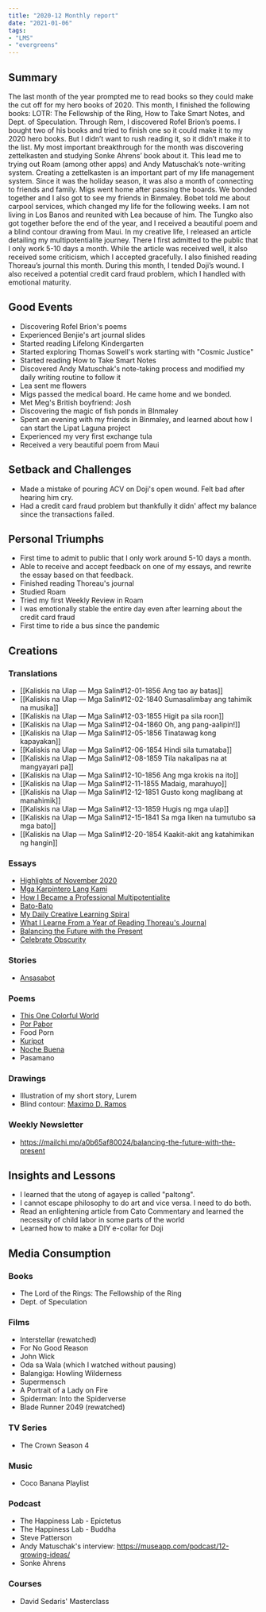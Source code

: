 ```yaml
---
title: "2020-12 Monthly report"
date: "2021-01-06"
tags:
- "LMS"
- "evergreens"
---
```


## Summary

The last month of the year prompted me to read books so they could make the cut off for my hero books of 2020. This month, I finished the following books: LOTR: The Fellowship of the Ring, How to Take Smart Notes, and Dept. of Speculation. Through Rem, I discovered Rofel Brion’s poems. I bought two of his books and tried to finish one so it could make it to my 2020 hero books. But I didn’t want to rush reading it, so it didn’t make it to the list. My most important breakthrough for the month was discovering zettelkasten and studying Sonke Ahrens’ book about it. This lead me to trying out Roam (among other apps) and Andy Matuschak’s note-writing system. Creating a zettelkasten is an important part of my life management system. Since it was the holiday season, it was also a month of connecting to friends and family. Migs went home after passing the boards. We bonded together and I also got to see my friends in Binmaley. Bobet told me about carpool services, which changed my life for the following weeks. I am not living in Los Banos and reunited with Lea because of him. The Tungko also got together before the end of the year, and I received a beautiful poem and a blind contour drawing from Maui. In my creative life, I released an article detailing my multipotentialite journey. There I first admitted to the public that I only work 5-10 days a month. While the article was received well, it also received some criticism, which I accepted gracefully. I also finished reading Thoreau’s journal this month. During this month, I tended Doji’s wound. I also received a potential credit card fraud problem, which I handled with emotional maturity.

## Good Events

- Discovering Rofel Brion's poems
- Experienced Benjie's art journal slides
- Started reading Lifelong Kindergarten
- Started exploring Thomas Sowell's work starting with "Cosmic Justice"
- Started reading How to Take Smart Notes
- Discovered Andy Matuschak's note-taking process and modified my daily writing routine to follow it
- Lea sent me flowers
- Migs passed the medical board. He came home and we bonded.
- Met Meg's British boyfriend: Josh
- Discovering the magic of fish ponds in BInmaley
- Spent an evening with my friends in Binmaley, and learned about how I can start the Lipat Laguna project
- Experienced my very first exchange tula
- Received a very beautiful poem from Maui

## Setback and Challenges

- Made a mistake of pouring ACV on Doji's open wound. Felt bad after hearing him cry.
- Had a credit card fraud problem but thankfully it didn' affect my balance since the transactions failed.

## Personal Triumphs

- First time to admit to public that I only work around 5-10 days a month.
- Able to receive and accept feedback on one of my essays, and rewrite the essay based on that feedback.
- Finished reading Thoreau's journal
- Studied Roam
- Tried my first Weekly Review in Roam
- I was emotionally stable the entire day even after learning about the credit card fraud
- First time to ride a bus since the pandemic

## Creations

### Translations

- [[Kaliskis na Ulap — Mga Salin#12-01-1856 Ang tao ay batas]]
- [[Kaliskis na Ulap — Mga Salin#12-02-1840 Sumasalimbay ang tahimik na musika]]
- [[Kaliskis na Ulap — Mga Salin#12-03-1855 Higit pa sila roon]]
- [[Kaliskis na Ulap — Mga Salin#12-04-1860 Oh, ang pang-aalipin!]]
- [[Kaliskis na Ulap — Mga Salin#12-05-1856 Tinatawag kong kapayakan]]
- [[Kaliskis na Ulap — Mga Salin#12-06-1854 Hindi sila tumataba]]
- [[Kaliskis na Ulap — Mga Salin#12-08-1859 Tila nakalipas na at mangyayari pa]]
- [[Kaliskis na Ulap — Mga Salin#12-10-1856 Ang mga krokis na ito]]
- [[Kaliskis na Ulap — Mga Salin#12-11-1855 Madaig, marahuyo]]
- [[Kaliskis na Ulap — Mga Salin#12-12-1851 Gusto kong maglibang at manahimik]]
- [[Kaliskis na Ulap — Mga Salin#12-13-1859 Hugis ng mga ulap]]
- [[Kaliskis na Ulap — Mga Salin#12-15-1841 Sa mga liken na tumutubo sa mga bato]]
- [[Kaliskis na Ulap — Mga Salin#12-20-1854 Kaakit-akit ang katahimikan ng hangin]]

### Essays

- [Highlights of November 2020](https://vinceimbat.com/highlights-of-november-2020/)
- [Mga Karpintero Lang Kami](https://vinceimbat.com/mga-karpintero-lang-kami-o-dili-kaya-mga-mason/)
- [How I Became a Professional Multipotentialite](https://vinceimbat.com/how-i-became-a-professional-multipotentialite/)
- [Bato-Bato](https://vinceimbat.com/bato-bato/)
- [My Daily Creative Learning Spiral](https://vinceimbat.com/my-daily-creative-learning-spiral/)
- [What I Learne From a Year of Reading Thoreau's Journal](https://vinceimbat.com/what-i-learned-from-a-year-of-reading-thoreaus-journal/)
- [Balancing the Future with the Present](https://vinceimbat.com/balancing-the-future-with-the-present/)
- [Celebrate Obscurity](https://vinceimbat.com/celebrating-obscurity/)

### Stories

- [Ansasabot](https://vinceimbat.com/ansasabot/)

### Poems

- [This One Colorful World](https://vinceimbat.com/this-one-colorful-world/)
- [Por Pabor](https://vinceimbat.com/por-pabor/)
- Food Porn
- [Kuripot](https://www.instagram.com/p/CIzYuNcBms4/)
- [Noche Buena](https://www.instagram.com/p/CIzbCxGBhEt/)
- Pasamano

### Drawings

- Illustration of my short story, Lurem
- Blind contour: [Maximo D. Ramos](https://www.instagram.com/p/CIhPRovhFuE/)

### Weekly Newsletter

- https://mailchi.mp/a0b65af80024/balancing-the-future-with-the-present

## Insights and Lessons

- I learned that the utong of agayep is called "paltong".
- I cannot escape philosophy to do art and vice versa. I need to do both.
- Read an enlightening article from Cato Commentary and learned the necessity of child labor in some parts of the world
- Learned how to make a DIY e-collar for Doji

## Media Consumption

### Books

- The Lord of the Rings: The Fellowship of the Ring
- Dept. of Speculation

### Films

- Interstellar (rewatched)
- For No Good Reason
- John Wick
- Oda sa Wala (which I watched without pausing)
- Balangiga: Howling Wilderness
- Supermensch
- A Portrait of a Lady on Fire
- Spiderman: Into the Spiderverse
- Blade Runner 2049 (rewatched)

### TV Series

- The Crown Season 4

### Music

- Coco Banana Playlist

### Podcast

- The Happiness Lab - Epictetus
- The Happiness Lab - Buddha
- Steve Patterson
- Andy Matuschak's interview: https://museapp.com/podcast/12-growing-ideas/
- Sonke Ahrens

### Courses

- David Sedaris' Masterclass


